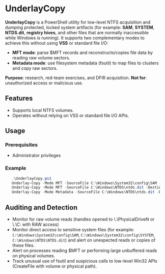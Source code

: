 # UnderlayCopy


**UnderlayCopy** is a PowerShell utility for low-level NTFS acquisition and dumping protected, locked system artifacts (for example: **SAM**, **SYSTEM**, **NTDS.dit**, **registry hives**, and other files that are normally inaccessible while Windows is running). It supports two complementary modes to achieve this without using **VSS** or standard file I/O:
 - **MFT mode**: parse $MFT records and reconstructs/copies file data by reading raw volume sectors.
 - **Metadata mode**: use filesystem metadata (fsutil) to map files to clusters and copy raw sectors.

 **Purpose**: research, red-team exercises, and DFIR acquisition.
 **Not for**: unauthorized access or malicious use.


 ## Features
 - Supports local NTFS volumes.
 - Operates without relying on VSS or standard file I/O APIs.


## Usage

### Prerequisites
- Administrator privileges

 ### Example
```powershell
   .\UnderlayCopy.ps1
   Underlay-Copy -Mode MFT -SourceFile C:\Windows\System32\config\SAM -DestinationFile C:\Windows\Temp\sam.dmp
   Underlay-Copy -Mode MFT -SourceFile C:\Windows\NTDS\ntds.dit -DestinationFile C:\Windows\Temp\ntds.dmp
   Underlay-Copy -Mode Metadata -SourceFile C:\Windows\NTDS\ntds.dit -DestinationFile C:\Windows\Temp\ntds.dmp
```



## Auditing and Detection
 - Monitor for raw volume reads (handles opened to \\.\PhysicalDriveN or \\.\C: with RAW access)
 - Monitor direct access to sensitive system files (for example: `C:\Windows\System32\config\SAM`, `C:\Windows\System32\config\SYSTEM`, `C:\Windows\NTDS\NTDS.dit`) and alert on unexpected reads or copies of these files.
 - Alert on processes reading $MFT or performing large unbuffered reads on physical volumes.
 - Track unusual use of fsutil and suspicious calls to low-level Win32 APIs (CreateFile with volume or physical path).


